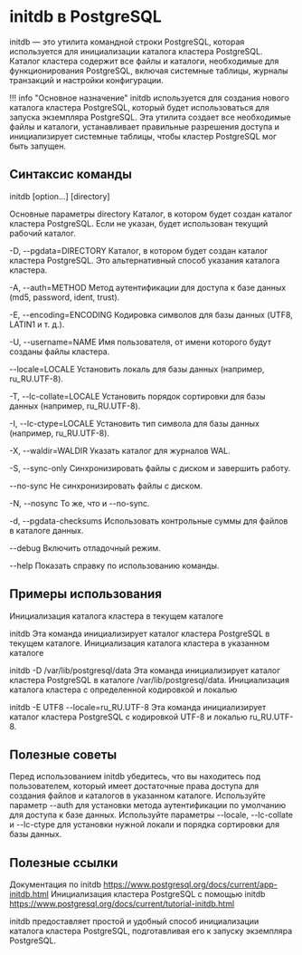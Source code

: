 # initdb в PostgreSQL
initdb — это утилита командной строки PostgreSQL, которая используется для инициализации каталога кластера PostgreSQL. Каталог кластера содержит все файлы и каталоги, необходимые для функционирования PostgreSQL, включая системные таблицы, журналы транзакций и настройки конфигурации.

!!! info "Основное назначение"
    initdb используется для создания нового каталога кластера PostgreSQL, который будет использоваться для запуска экземпляра PostgreSQL. Эта утилита создает все необходимые файлы и каталоги, устанавливает правильные разрешения доступа и инициализирует системные таблицы, чтобы кластер PostgreSQL мог быть запущен.

## Синтаксис команды
initdb [option...] [directory]

Основные параметры
directory
Каталог, в котором будет создан каталог кластера PostgreSQL. Если не указан, будет использован текущий рабочий каталог.

-D, --pgdata=DIRECTORY
Каталог, в котором будет создан каталог кластера PostgreSQL. Это альтернативный способ указания каталога кластера.

-A, --auth=METHOD
Метод аутентификации для доступа к базе данных (md5, password, ident, trust).

-E, --encoding=ENCODING
Кодировка символов для базы данных (UTF8, LATIN1 и т. д.).

-U, --username=NAME
Имя пользователя, от имени которого будут созданы файлы кластера.

--locale=LOCALE
Установить локаль для базы данных (например, ru_RU.UTF-8).

-T, --lc-collate=LOCALE
Установить порядок сортировки для базы данных (например, ru_RU.UTF-8).

-I, --lc-ctype=LOCALE
Установить тип символа для базы данных (например, ru_RU.UTF-8).

-X, --waldir=WALDIR
Указать каталог для журналов WAL.

-S, --sync-only
Синхронизировать файлы с диском и завершить работу.

--no-sync
Не синхронизировать файлы с диском.

-N, --nosync
То же, что и --no-sync.

-d, --pgdata-checksums
Использовать контрольные суммы для файлов в каталоге данных.

--debug
Включить отладочный режим.

--help
Показать справку по использованию команды.

## Примеры использования
Инициализация каталога кластера в текущем каталоге

initdb
Эта команда инициализирует каталог кластера PostgreSQL в текущем каталоге.
Инициализация каталога кластера в указанном каталоге

initdb -D /var/lib/postgresql/data
Эта команда инициализирует каталог кластера PostgreSQL в каталоге /var/lib/postgresql/data.
Инициализация каталога кластера с определенной кодировкой и локалью

initdb -E UTF8 --locale=ru_RU.UTF-8
Эта команда инициализирует каталог кластера PostgreSQL с кодировкой UTF-8 и локалью ru_RU.UTF-8.

## Полезные советы
Перед использованием initdb убедитесь, что вы находитесь под пользователем, который имеет достаточные права доступа для создания файлов и каталогов в указанном каталоге.
Используйте параметр --auth для установки метода аутентификации по умолчанию для доступа к базе данных.
Используйте параметры --locale, --lc-collate и --lc-ctype для установки нужной локали и порядка сортировки для базы данных.

## Полезные ссылки
Документация по initdb
https://www.postgresql.org/docs/current/app-initdb.html
Инициализация кластера PostgreSQL с помощью initdb
https://www.postgresql.org/docs/current/tutorial-initdb.html

initdb предоставляет простой и удобный способ инициализации каталога кластера PostgreSQL, подготавливая его к запуску экземпляра PostgreSQL.